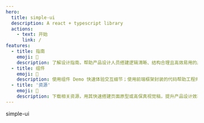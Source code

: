```yaml
---
hero:
  title: simple-ui
  description: A react + typescript library
  actions:
    - text: 开始
      link: /
features:
  - title: 指南
    emoji: 💎
    description: 了解设计指南，帮助产品设计人员搭建逻辑清晰、结构合理且高效易用的产品。
  - title: 组件
    emoji: 🌈
    description: 使用组件 Demo 快速体验交互细节；使用前端框架封装的代码帮助工程师快速开发。
  - title: '资源'
    emoji: 🚀
    description: 下载相关资源，用其快速搭建页面原型或高保真视觉稿，提升产品设计效率。
---
```


simple-ui
